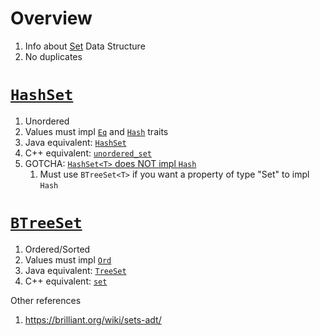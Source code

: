 # Overview
1. Info about [Set](https://en.wikipedia.org/wiki/Set_(abstract_data_type)) Data Structure
1. No duplicates


# [`HashSet`](https://doc.rust-lang.org/std/collections/struct.BTreeSet.html)
1. Unordered
1. Values must impl [`Eq`](https://doc.rust-lang.org/std/cmp/trait.Eq.html) and [`Hash`](https://doc.rust-lang.org/std/hash/trait.Hash.html) traits
1. Java equivalent: [`HashSet`](https://docs.oracle.com/en%2Fjava%2Fjavase%2F21%2Fdocs%2Fapi%2F%2F/java.base/java/util/HashSet.html)
1. C++ equivalent: [`unordered_set`](https://en.cppreference.com/w/cpp/container/unordered_set)
1. GOTCHA: [`HashSet<T>` does NOT impl `Hash`](https://users.rust-lang.org/t/hashmap-hashset-not-implemented-hash/63173/4)
    1. Must use `BTreeSet<T>` if you want a property of type "Set<T>" to impl `Hash`


# [`BTreeSet`](https://doc.rust-lang.org/std/collections/struct.BTreeSet.html)
1. Ordered/Sorted
1. Values must impl [`Ord`](https://doc.rust-lang.org/std/cmp/trait.Ord.html)
1. Java equivalent: [`TreeSet`](https://docs.oracle.com/en%2Fjava%2Fjavase%2F21%2Fdocs%2Fapi%2F%2F/java.base/java/util/TreeSet.html)
1. C++ equivalent: [`set`](https://en.cppreference.com/w/cpp/container/set)


Other references
1. https://brilliant.org/wiki/sets-adt/
